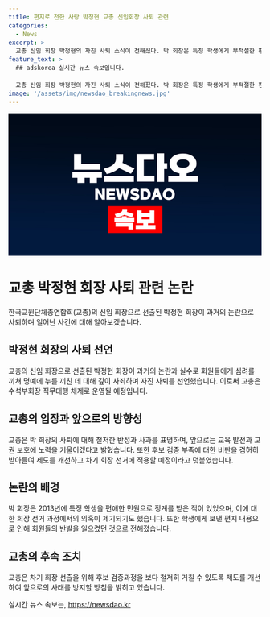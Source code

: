```yaml
---
title: 편지로 전한 사랑 박정현 교총 신임회장 사퇴 관련
categories:
  - News
excerpt: >
  교총 신임 회장 박정현의 자진 사퇴 소식이 전해졌다. 박 회장은 특정 학생에게 부적절한 편지를 보낸 과거로 인해 사퇴하며, 모든 책임을 통감한다고 밝혔다. 교총은 사퇴에 따라 수석부회장 직무대행 체제를 운영하며, 후보 검증 부족 문제에 대해 제도를 개선할 예정이라고 밝혔다. 사쇼와 반성을 통해 교육 발전과 교권 보호에 힘쓰겠다는 의지를 피력했다. (150자)
feature_text: >
  ## adskorea 실시간 뉴스 속보입니다.

  교총 신임 회장 박정현의 자진 사퇴 소식이 전해졌다. 박 회장은 특정 학생에게 부적절한 편지를 보낸 과거로 인해 사퇴하며, 모든 책임을 통감한다고 밝혔다. 교총은 사퇴에 따라 수석부회장 직무대행 체제를 운영하며, 후보 검증 부족 문제에 대해 제도를 개선할 예정이라고 밝혔다. 사쇼와 반성을 통해 교육 발전과 교권 보호에 힘쓰겠다는 의지를 피력했다. (150자)
image: '/assets/img/newsdao_breakingnews.jpg'
---
```


<p><img src="/assets/img/newsdao_breakingnews.jpg" alt="adskorea 속보" /></p>

<h1>교총 박정현 회장 사퇴 관련 논란</h1>

<p data-ke-size="size16">한국교원단체총연합회(교총)의 신임 회장으로 선출된 박정현 회장이 과거의 논란으로 사퇴하며 일어난 사건에 대해 알아보겠습니다.</p>

<h2 data-ke-size="size26">박정현 회장의 사퇴 선언</h2>

<p data-ke-size="size16">교총의 신임 회장으로 선출된 박정현 회장이 과거의 논란과 실수로 회원들에게 심려를 끼쳐 명예에 누를 끼친 데 대해 깊이 사죄하며 자진 사퇴를 선언했습니다. 이로써 교총은 수석부회장 직무대행 체제로 운영될 예정입니다.</p>

<h2 data-ke-size="size26">교총의 입장과 앞으로의 방향성</h2>

<p data-ke-size="size16">교총은 박 회장의 사퇴에 대해 철저한 반성과 사과를 표명하며, 앞으로는 교육 발전과 교권 보호에 노력을 기울이겠다고 밝혔습니다. 또한 후보 검증 부족에 대한 비판을 겸허히 받아들여 제도를 개선하고 차기 회장 선거에 적용할 예정이라고 덧붙였습니다.</p>

<h2 data-ke-size="size26">논란의 배경</h2>

<p data-ke-size="size16">박 회장은 2013년에 특정 학생을 편애한 민원으로 징계를 받은 적이 있었으며, 이에 대한 회장 선거 과정에서의 의혹이 제기되기도 했습니다. 또한 학생에게 보낸 편지 내용으로 인해 회원들의 반발을 일으켰던 것으로 전해졌습니다.</p>

<h2 data-ke-size="size26">교총의 후속 조치</h2>

<p data-ke-size="size16">교총은 차기 회장 선출을 위해 후보 검증과정을 보다 철저히 거칠 수 있도록 제도를 개선하여 앞으로의 사태를 방지할 방침을 밝히고 있습니다.</p>
실시간 뉴스 속보는, <a href="https://newsdao.kr" rel="dofollow">https://newsdao.kr</a>


